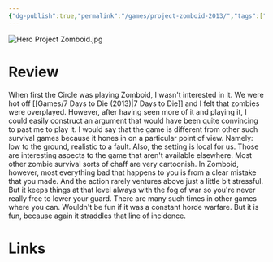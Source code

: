 ```yaml
---
{"dg-publish":true,"permalink":"/games/project-zomboid-2013/","tags":["games","streamed"],"created":"2024-11-20","updated":"2025-10-11"}
---
```



![Hero Project Zomboid.jpg](/img/user/_sys/Attachments/Hero%20Project%20Zomboid.jpg)

# Review

When first the Circle was playing Zomboid, I wasn't interested in it. We were hot off [[Games/7 Days to Die (2013)\|7 Days to Die]] and I felt that zombies were overplayed. However, after having seen more of it and playing it, I could easily construct an argument that would have been quite convincing to past me to play it. I would say that the game is different from other such survival games because it hones in on a particular point of view. Namely: low to the ground, realistic to a fault. Also, the setting is local for us. Those are interesting aspects to the game that aren't available elsewhere. Most other zombie survival sorts of chaff are very cartoonish. In Zomboid, however, most everything bad that happens to you is from a clear mistake that you made. And the action rarely ventures above just a little bit stressful. But it keeps things at that level always with the fog of war so you're never really free to lower your guard. There are many such times in other games where you can. Wouldn't be fun if it was a constant horde warfare. But it is fun, because again it straddles that line of incidence.

# Links
